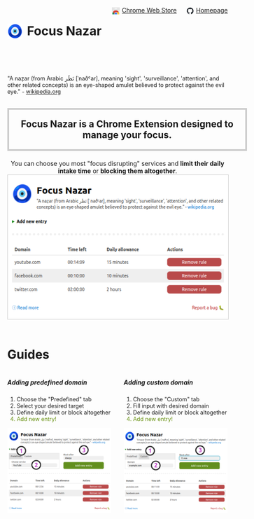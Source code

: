 <div style="display: flex;">
<h1>
<img src="docs/nazar-48.png" alt="Logo" height="35px" style="float:left;margin-right:10px;"/> Focus Nazar
</h1>
<div style="margin-left: auto;">
    <img src="docs/chrome.png" alt="Chrome Web Store Logo" height="16px" style="float: left; margin-right: 5px; margin-top: 2px;" />
    <a href="#" title="GitHub Repository">Chrome Web Store</a>
</div>
<div style="margin-left: auto;">
    <img src="docs/github-mark.png" alt="Extension Page" height="16px" style="float: left; margin-right: 5px; margin-top: 2px;" />
    <a href="https://jpedryc.github.io/focus/" title="GitHub Page">Homepage</a>
</div>
</div>
<br/>
<br/>
<p style="font-size: 0.9em; margin-top: 30px;">
    "A naẓar (from Arabic ‏نَظَر‎ [ˈnaðˤar], meaning 'sight', 'surveillance', 'attention', and other related
    concepts) is an eye-shaped amulet believed to protect against the evil eye." - <a
    href="https://en.wikipedia.org/wiki/Nazar_(amulet)" title="Nazar Amulet" target="_blank">wikipedia.org</a>
</p>
<h2 style="width: 500px; margin: 30px auto 0 auto; padding: 20px; border: 4px solid #ccc; text-align: center;">
    Focus Nazar is a Chrome Extension designed to manage your focus.
</h2>
<p style="width: 500px; margin: 20px auto 0 auto; text-align: center;">
    You can choose you most "focus disrupting" services and <strong>limit their daily intake time</strong> or <strong>blocking them
    altogether</strong>.
</p>
<center>
<img src="docs/extension_main.png" alt="Extension Overview" style="margin: 0 auto; border: 1px solid #ccc;" />
</center>
<h1 style="margin-top: 60px;">Guides</h1>
<div style="display: flex; gap: 2em;">
    <div>
        <h5>Adding predefined domain</h5>
        <ol style="font-size: 0.9em;">
            <li>Choose the "Predefined" tab</li>
            <li>Select your desired target</li>
            <li>Define daily limit or block altogether</li>
            <li style="color: #689112">Add new entry!</li>
        </ol>
<center>
<img src="docs/extension_predefined.png" alt="Adding predefined domain" />
</center>
    </div>
    <div>
        <h5>Adding custom domain</h5>
        <ol style="font-size: 0.9em;">
            <li>Choose the "Custom" tab</li>
            <li>Fill input with desired domain</li>
            <li>Define daily limit or block altogether</li>
            <li style="color: #689112">Add new entry!</li>
        </ol>
<center>
<img src="docs/extension_custom.png" alt="Adding custom domain" />
</center>
    </div>
</div>


